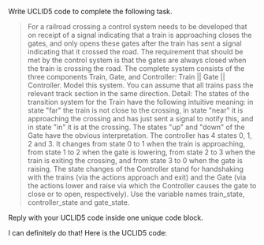 Write UCLID5 code to complete the following task.

> For a railroad crossing a control system needs to be developed that on receipt of a signal indicating that a train is approaching closes the gates, and only opens these gates after the train has sent a signal indicating that it crossed the road. The requirement that should be met by the control system is that the gates are always closed when the train is crossing the road. The complete system consists of the three components Train, Gate, and Controller: Train || Gate || Controller.  Model this system. You can assume that all trains pass the relevant track section in the same direction.  Detail: The states of the transition system for the Train have the following intuitive meaning: in state "far" the train is not close to the crossing, in state "near" it is approaching the crossing and has just sent a signal to notify this, and in state "in" it is at the crossing. The states "up" and "down" of the Gate have the obvious interpretation. The controller has 4 states 0, 1, 2 and 3. It changes from state 0 to 1 when the train is approaching, from state 1 to 2 when the gate is lowering, from state 2 to 3 when the train is exiting the crossing, and from state 3 to 0 when the gate is raising. The state changes of the Controller stand for handshaking with the trains (via the actions approach and exit) and the Gate (via the actions lower and raise via which the Controller causes the gate to close or to open, respectively). Use the variable names train_state, controller_state and gate_state.

Reply with your UCLID5 code inside one unique code block.

I can definitely do that! Here is the UCLID5 code:
```
